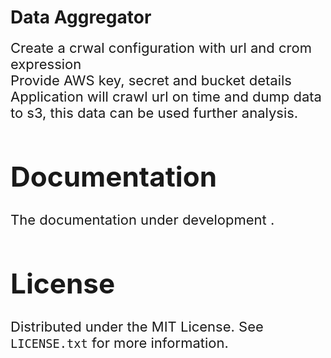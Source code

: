 # **Data Aggregator**

<span style="font-size: 22px;">
Create a crwal configuration with url and crom expression<br>
Provide AWS key, secret and bucket details<br>
Application will crawl url on time and dump data to s3, this data can be used further analysis.
<br>

# **Documentation**
The documentation under development .
<br><be>

# **License**

Distributed under the MIT License. See `LICENSE.txt` for more information.
<br><br>
